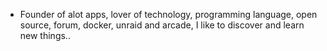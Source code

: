 - Founder of alot apps, lover of technology, programming language, open source, forum, docker, unraid and arcade, I like to discover and learn new things..
  <br>

















































































































































































































































































































































































